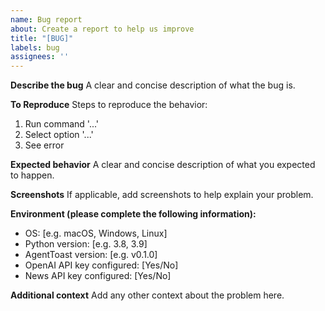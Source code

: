 ```yaml
---
name: Bug report
about: Create a report to help us improve
title: "[BUG]"
labels: bug
assignees: ''
---
```


**Describe the bug**
A clear and concise description of what the bug is.

**To Reproduce**
Steps to reproduce the behavior:
1. Run command '...'
2. Select option '...'
3. See error

**Expected behavior**
A clear and concise description of what you expected to happen.

**Screenshots**
If applicable, add screenshots to help explain your problem.

**Environment (please complete the following information):**
 - OS: [e.g. macOS, Windows, Linux]
 - Python version: [e.g. 3.8, 3.9]
 - AgentToast version: [e.g. v0.1.0]
 - OpenAI API key configured: [Yes/No]
 - News API key configured: [Yes/No]

**Additional context**
Add any other context about the problem here. 

